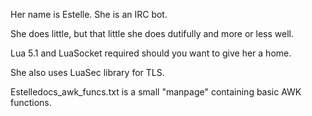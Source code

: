 
Her name is Estelle. She is an IRC bot.

She does little, but that little she does dutifully and more or less well.

Lua 5.1 and LuaSocket required should you want to give her a home.

She also uses LuaSec library for TLS.

Estelledocs_awk_funcs.txt is a small "manpage" containing basic AWK functions.
